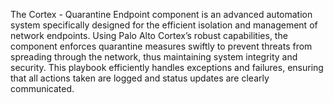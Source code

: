 The Cortex - Quarantine Endpoint component is an advanced automation system specifically designed for the efficient isolation and management of network endpoints. Using Palo Alto Cortex’s robust capabilities, the component enforces quarantine measures swiftly to prevent threats from spreading through the network, thus maintaining system integrity and security. This playbook efficiently handles exceptions and failures, ensuring that all actions taken are logged and status updates are clearly communicated.
